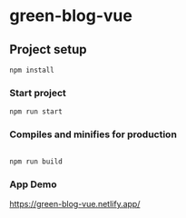 # green-blog-vue

## Project setup

```
npm install
```

### Start project

```
npm run start

```

### Compiles and minifies for production

```

npm run build

```

### App Demo

https://green-blog-vue.netlify.app/
